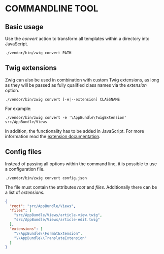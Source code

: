COMMANDLINE TOOL
================

Basic usage
-----------

Use the *convert* action to transform all templates within a directory into JavaScript.

```
./vendor/bin/zwig convert PATH
```


Twig extensions
---------------

Zwig can also be used in combination with custom Twig extensions,
as long as they will be passed as fully qualified class names via the *extension* option.

```
./vendor/bin/zwig convert [-e|--extension] CLASSNAME
```

For example:
```
./vendor/bin/zwig convert -e '\AppBundle\TwigExtension' src/AppBundle/Views
```

In addition, the functionality has to be added in JavaScript.
For more information read the [extension documentation](extensions.md).


Config files
------------

Instead of passing all options within the command line, it is possible to use a configuration file.

```
./vendor/bin/zwig convert config.json
```

The file must contain the attributes *root* and *files*.
Additionally there can be a list of *extensions*.

```json
{
  "root": "src/AppBundle/Views",
  "files": [
    "src/AppBundle/Views/article-view.twig",
    "src/AppBundle/Views/article-edit.twig"
  ],
  "extensions": [
    "\\AppBundle\\FormatExtension",
    "\\AppBundle\\TranslateExtension"
  ]
}
```